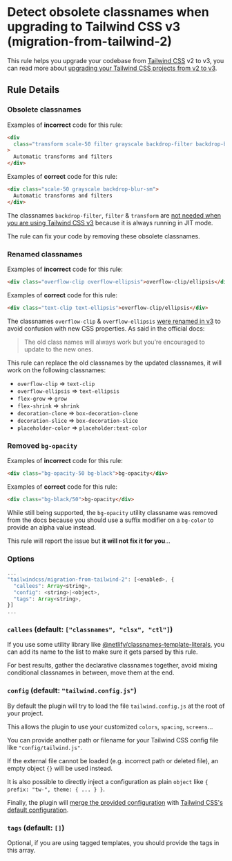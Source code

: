 # Detect obsolete classnames when upgrading to Tailwind CSS v3 (migration-from-tailwind-2)

This rule helps you upgrade your codebase from [Tailwind CSS](https://tailwindcss.com/) v2 to v3, you can read more about [upgrading your Tailwind CSS projects from v2 to v3](https://tailwindcss.com/docs/upgrade-guide).

## Rule Details

### Obsolete classnames

Examples of **incorrect** code for this rule:

```html
<div
  class="transform scale-50 filter grayscale backdrop-filter backdrop-blur-sm"
>
  Automatic transforms and filters
</div>
```

Examples of **correct** code for this rule:

```html
<div class="scale-50 grayscale backdrop-blur-sm">
  Automatic transforms and filters
</div>
```

The classnames `backdrop-filter`, `filter` & `transform` are [not needed when you are using Tailwind CSS v3](https://tailwindcss.com/docs/upgrade-guide#automatic-transforms-and-filters) because it is always running in JIT mode.

The rule can fix your code by removing these obsolete classnames.

### Renamed classnames

Examples of **incorrect** code for this rule:

```html
<div class="overflow-clip overflow-ellipsis">overflow-clip/ellipsis</div>
```

Examples of **correct** code for this rule:

```html
<div class="text-clip text-ellipsis">overflow-clip/ellipsis</div>
```

The classnames `overflow-clip` & `overflow-ellipsis` [were renamed in v3](https://tailwindcss.com/docs/upgrade-guide#overflow-clip-ellipsis) to avoid confusion with new CSS properties. As said in the official docs:

> The old class names will always work but you’re encouraged to update to the new ones.

This rule can replace the old classnames by the updated classnames, it will work on the following classnames:

- `overflow-clip` => `text-clip`
- `overflow-ellipsis` => `text-ellipsis`
- `flex-grow` => `grow`
- `flex-shrink` => `shrink`
- `decoration-clone` => `box-decoration-clone`
- `decoration-slice` => `box-decoration-slice`
- `placeholder-color` => `placeholder:text-color`

### Removed `bg-opacity`

Examples of **incorrect** code for this rule:

```html
<div class="bg-opacity-50 bg-black">bg-opacity</div>
```

Examples of **correct** code for this rule:

```html
<div class="bg-black/50">bg-opacity</div>
```

While still being supported, the `bg-opacity` utility classname was removed from the docs because you should use a suffix modifier on a `bg-color` to provide an alpha value instead.

This rule will report the issue but **it will not fix it for you**...

### Options

```js
...
"tailwindcss/migration-from-tailwind-2": [<enabled>, {
  "callees": Array<string>,
  "config": <string>|<object>,
  "tags": Array<string>,
}]
...
```

### `callees` (default: `["classnames", "clsx", "ctl"]`)

If you use some utility library like [@netlify/classnames-template-literals](https://github.com/netlify/classnames-template-literals), you can add its name to the list to make sure it gets parsed by this rule.

For best results, gather the declarative classnames together, avoid mixing conditional classnames in between, move them at the end.

### `config` (default: `"tailwind.config.js"`)

By default the plugin will try to load the file `tailwind.config.js` at the root of your project.

This allows the plugin to use your customized `colors`, `spacing`, `screens`...

You can provide another path or filename for your Tailwind CSS config file like `"config/tailwind.js"`.

If the external file cannot be loaded (e.g. incorrect path or deleted file), an empty object `{}` will be used instead.

It is also possible to directly inject a configuration as plain `object` like `{ prefix: "tw-", theme: { ... } }`.

Finally, the plugin will [merge the provided configuration](https://tailwindcss.com/docs/configuration#referencing-in-java-script) with [Tailwind CSS's default configuration](https://github.com/tailwindlabs/tailwindcss/blob/master/stubs/defaultConfig.stub.js).

### `tags` (default: `[]`)

Optional, if you are using tagged templates, you should provide the tags in this array.
